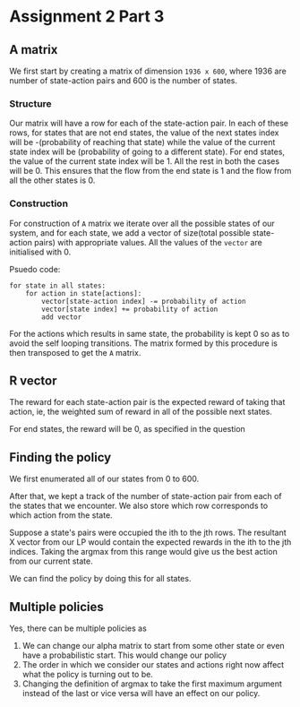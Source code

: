 # Assignment 2 Part 3

## A matrix

We first start by creating a matrix of dimension ```1936 x 600```, where 1936 are number of state-action pairs and 600 is the number of states.

### Structure

Our matrix will have a row for each of the state-action pair. In each of these rows, for states that are not end states, the value of the next states index will be -(probability of reaching that state) while the value of the current state index will be (probability of going to a different state). For end states, the value of the current state index will be 1. All the rest in both the cases will be 0. This ensures that the flow from the end state is 1 and the flow from all the other states is 0.

### Construction

For construction of ```A``` matrix we iterate over all the possible states of our system, and for each state, we add a vector of size(total possible state-action pairs) with appropriate values. All the values of the ```vector``` are initialised with 0.

Psuedo code:
```
for state in all states:
    for action in state[actions]:
        vector[state-action index] -= probability of action
        vector[state index] += probability of action
        add vector
```
 For the actions which results in same state, the probability is kept 0 so as to avoid the self looping transitions. The matrix formed by this procedure is then transposed to get the ```A``` matrix.

## R vector

The reward for each state-action pair is the expected reward of taking that action, ie, the weighted sum of reward in all of the possible next states.

For end states, the reward will be 0, as specified in the question

## Finding the policy

We first enumerated all of our states from 0 to 600.

After that, we kept a track of the number of state-action pair from each of the states that we encounter. We also store which row corresponds to which action from the state.

Suppose a state's pairs were occupied the ith to the jth rows. The resultant X vector from our LP would contain the expected rewards in the ith to the jth indices. Taking the argmax from this range would give us the best action from our current state.

We can find the policy by doing this for all states.

## Multiple policies

Yes, there can be multiple policies as

1. We can change our alpha matrix to start from some other state or even have a probabilistic start. This would change our policy
2. The order in which we consider our states and actions right now affect what the policy is turning out to be.
3. Changing the definition of argmax to take the first maximum argument instead of the last or vice versa will have an effect on our policy.